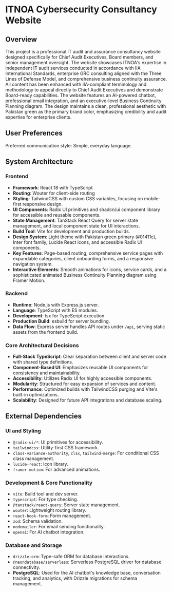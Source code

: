 # ITNOA Cybersecurity Consultancy Website

## Overview
This project is a professional IT audit and assurance consultancy website designed specifically for Chief Audit Executives, Board members, and senior management oversight. The website showcases ITNOA's expertise in independent IT audit services conducted in accordance with IIA International Standards, enterprise GRC consulting aligned with the Three Lines of Defense Model, and comprehensive business continuity assurance. All content has been enhanced with IIA-compliant terminology and methodology to appeal directly to Chief Audit Executives and demonstrate Board-ready capabilities. The website features an AI-powered chatbot, professional email integration, and an executive-level Business Continuity Planning diagram. The design maintains a clean, professional aesthetic with Pakistan green as the primary brand color, emphasizing credibility and audit expertise for enterprise clients.

## User Preferences
Preferred communication style: Simple, everyday language.

## System Architecture

### Frontend
- **Framework**: React 18 with TypeScript
- **Routing**: Wouter for client-side routing
- **Styling**: TailwindCSS with custom CSS variables, focusing on mobile-first responsive design.
- **UI Components**: Radix UI primitives and shadcn/ui component library for accessible and reusable components.
- **State Management**: TanStack React Query for server state management, and local component state for UI interactions.
- **Build Tool**: Vite for development and production builds.
- **Design System**: Light theme with Pakistan green primary (#01411c), Inter font family, Lucide React icons, and accessible Radix UI components.
- **Key Features**: Page-based routing, comprehensive service pages with expandable categories, client onboarding forms, and a responsive navigation system.
- **Interactive Elements**: Smooth animations for icons, service cards, and a sophisticated animated Business Continuity Planning diagram using Framer Motion.

### Backend
- **Runtime**: Node.js with Express.js server.
- **Language**: TypeScript with ES modules.
- **Development**: tsx for TypeScript execution.
- **Production Build**: esbuild for server bundling.
- **Data Flow**: Express server handles API routes under `/api`, serving static assets from the frontend build.

### Core Architectural Decisions
- **Full-Stack TypeScript**: Clear separation between client and server code with shared type definitions.
- **Component-Based UI**: Emphasizes reusable UI components for consistency and maintainability.
- **Accessibility**: Utilizes Radix UI for highly accessible components.
- **Modularity**: Structured for easy expansion of services and content.
- **Performance**: Optimized builds with TailwindCSS purging and Vite's built-in optimizations.
- **Scalability**: Designed for future API integrations and database scaling.

## External Dependencies

### UI and Styling
- `@radix-ui/*`: UI primitives for accessibility.
- `tailwindcss`: Utility-first CSS framework.
- `class-variance-authority`, `clsx`, `tailwind-merge`: For conditional CSS class management.
- `lucide-react`: Icon library.
- `framer-motion`: For advanced animations.

### Development & Core Functionality
- `vite`: Build tool and dev server.
- `typescript`: For type checking.
- `@tanstack/react-query`: Server state management.
- `wouter`: Lightweight routing library.
- `react-hook-form`: Form management.
- `zod`: Schema validation.
- `nodemailer`: For email sending functionality.
- `openai`: For AI chatbot integration.

### Database and Storage
- `drizzle-orm`: Type-safe ORM for database interactions.
- `@neondatabase/serverless`: Serverless PostgreSQL driver for database connectivity.
- **PostgreSQL**: Used for the AI chatbot's knowledge base, conversation tracking, and analytics, with Drizzle migrations for schema management.